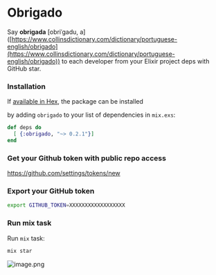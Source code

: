 
# Obrigado

Say **obrigada** [obriˈɡadu, a] ([https://www.collinsdictionary.com/dictionary/portuguese-english/obrigado](https://www.collinsdictionary.com/dictionary/portuguese-english/obrigado)) to each developer from your Elixir project deps with GitHub star.

### Installation

If [available in Hex](https://hex.pm/docs/publish), the package can be installed

by adding `obrigado` to your list of dependencies in `mix.exs`:

```elixir
def deps do
  [ {:obrigado, "~> 0.2.1"}]
end
```

### Get your Github token with public repo access

https://github.com/settings/tokens/new

### Export your GitHub token

```sh
export GITHUB_TOKEN=XXXXXXXXXXXXXXXXXX
```

### Run mix task

Run `mix` task:

```elixir
mix star
```

![image.png](https://api.monosnap.com/file/download?id=nUcwN8Y5Wg89dSaRiWiJZh8juKox5d)